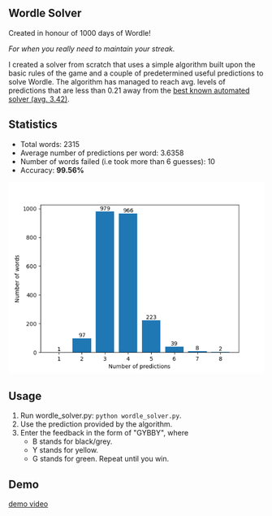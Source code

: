 ## Wordle Solver
Created in honour of 1000 days of Wordle!

_For when you really need to maintain your streak._

I created a solver from scratch that uses a simple algorithm built upon the basic rules of the game and a couple of predetermined useful predictions to solve Wordle. The algorithm has managed to reach avg. levels of predictions that are less than 0.21 away from the [best known automated solver (avg. 3.42)](https://jonathanolson.net/wordle-solver/).

## Statistics
* Total words: 2315
* Average number of predictions per word: 3.6358
* Number of words failed (i.e took more than 6 guesses): 10
* Accuracy: **99.56%**

![results graph](output/results.png)

## Usage
1. Run wordle_solver.py: `python wordle_solver.py`.
2. Use the prediction provided by the algorithm.
3. Enter the feedback in the form of "GYBBY", where
    * B stands for black/grey.
    * Y stands for yellow.
    * G stands for green.
Repeat until you win.

## Demo
[demo video](https://github.com/Agentum07/wordle-solver/assets/62797335/e32c8ea5-289a-4773-88a2-fec7e8ea7c6f)

